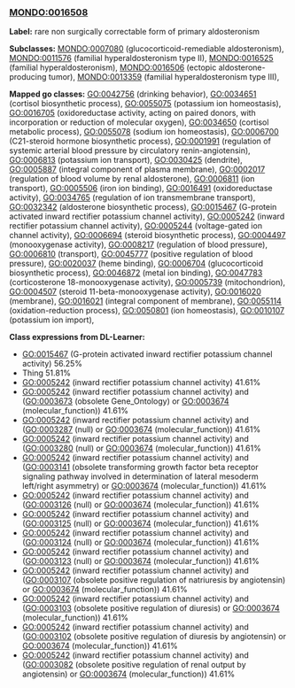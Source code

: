 
### [MONDO:0016508](http://purl.obolibrary.org/obo/MONDO_0016508)
**Label:** rare non surgically correctable form of primary aldosteronism

**Subclasses:** [MONDO:0007080](http://purl.obolibrary.org/obo/MONDO_0007080) (glucocorticoid-remediable aldosteronism), [MONDO:0011576](http://purl.obolibrary.org/obo/MONDO_0011576) (familial hyperaldosteronism type II), [MONDO:0016525](http://purl.obolibrary.org/obo/MONDO_0016525) (familial hyperaldosteronism), [MONDO:0016506](http://purl.obolibrary.org/obo/MONDO_0016506) (ectopic aldosterone-producing tumor), [MONDO:0013359](http://purl.obolibrary.org/obo/MONDO_0013359) (familial hyperaldosteronism type III), 

**Mapped go classes:** [GO:0042756](http://purl.obolibrary.org/obo/GO_0042756) (drinking behavior), [GO:0034651](http://purl.obolibrary.org/obo/GO_0034651) (cortisol biosynthetic process), [GO:0055075](http://purl.obolibrary.org/obo/GO_0055075) (potassium ion homeostasis), [GO:0016705](http://purl.obolibrary.org/obo/GO_0016705) (oxidoreductase activity, acting on paired donors, with incorporation or reduction of molecular oxygen), [GO:0034650](http://purl.obolibrary.org/obo/GO_0034650) (cortisol metabolic process), [GO:0055078](http://purl.obolibrary.org/obo/GO_0055078) (sodium ion homeostasis), [GO:0006700](http://purl.obolibrary.org/obo/GO_0006700) (C21-steroid hormone biosynthetic process), [GO:0001991](http://purl.obolibrary.org/obo/GO_0001991) (regulation of systemic arterial blood pressure by circulatory renin-angiotensin), [GO:0006813](http://purl.obolibrary.org/obo/GO_0006813) (potassium ion transport), [GO:0030425](http://purl.obolibrary.org/obo/GO_0030425) (dendrite), [GO:0005887](http://purl.obolibrary.org/obo/GO_0005887) (integral component of plasma membrane), [GO:0002017](http://purl.obolibrary.org/obo/GO_0002017) (regulation of blood volume by renal aldosterone), [GO:0006811](http://purl.obolibrary.org/obo/GO_0006811) (ion transport), [GO:0005506](http://purl.obolibrary.org/obo/GO_0005506) (iron ion binding), [GO:0016491](http://purl.obolibrary.org/obo/GO_0016491) (oxidoreductase activity), [GO:0034765](http://purl.obolibrary.org/obo/GO_0034765) (regulation of ion transmembrane transport), [GO:0032342](http://purl.obolibrary.org/obo/GO_0032342) (aldosterone biosynthetic process), [GO:0015467](http://purl.obolibrary.org/obo/GO_0015467) (G-protein activated inward rectifier potassium channel activity), [GO:0005242](http://purl.obolibrary.org/obo/GO_0005242) (inward rectifier potassium channel activity), [GO:0005244](http://purl.obolibrary.org/obo/GO_0005244) (voltage-gated ion channel activity), [GO:0006694](http://purl.obolibrary.org/obo/GO_0006694) (steroid biosynthetic process), [GO:0004497](http://purl.obolibrary.org/obo/GO_0004497) (monooxygenase activity), [GO:0008217](http://purl.obolibrary.org/obo/GO_0008217) (regulation of blood pressure), [GO:0006810](http://purl.obolibrary.org/obo/GO_0006810) (transport), [GO:0045777](http://purl.obolibrary.org/obo/GO_0045777) (positive regulation of blood pressure), [GO:0020037](http://purl.obolibrary.org/obo/GO_0020037) (heme binding), [GO:0006704](http://purl.obolibrary.org/obo/GO_0006704) (glucocorticoid biosynthetic process), [GO:0046872](http://purl.obolibrary.org/obo/GO_0046872) (metal ion binding), [GO:0047783](http://purl.obolibrary.org/obo/GO_0047783) (corticosterone 18-monooxygenase activity), [GO:0005739](http://purl.obolibrary.org/obo/GO_0005739) (mitochondrion), [GO:0004507](http://purl.obolibrary.org/obo/GO_0004507) (steroid 11-beta-monooxygenase activity), [GO:0016020](http://purl.obolibrary.org/obo/GO_0016020) (membrane), [GO:0016021](http://purl.obolibrary.org/obo/GO_0016021) (integral component of membrane), [GO:0055114](http://purl.obolibrary.org/obo/GO_0055114) (oxidation-reduction process), [GO:0050801](http://purl.obolibrary.org/obo/GO_0050801) (ion homeostasis), [GO:0010107](http://purl.obolibrary.org/obo/GO_0010107) (potassium ion import), 

**Class expressions from DL-Learner:**

- [GO:0015467](http://purl.obolibrary.org/obo/GO_0015467) (G-protein activated inward rectifier potassium channel activity) 56.25%
- Thing 51.81%
- [GO:0005242](http://purl.obolibrary.org/obo/GO_0005242) (inward rectifier potassium channel activity) 41.61%
- [GO:0005242](http://purl.obolibrary.org/obo/GO_0005242) (inward rectifier potassium channel activity) and ([GO:0003673](http://purl.obolibrary.org/obo/GO_0003673) (obsolete Gene_Ontology) or [GO:0003674](http://purl.obolibrary.org/obo/GO_0003674) (molecular_function)) 41.61%
- [GO:0005242](http://purl.obolibrary.org/obo/GO_0005242) (inward rectifier potassium channel activity) and ([GO:0003287](http://purl.obolibrary.org/obo/GO_0003287) (null) or [GO:0003674](http://purl.obolibrary.org/obo/GO_0003674) (molecular_function)) 41.61%
- [GO:0005242](http://purl.obolibrary.org/obo/GO_0005242) (inward rectifier potassium channel activity) and ([GO:0003280](http://purl.obolibrary.org/obo/GO_0003280) (null) or [GO:0003674](http://purl.obolibrary.org/obo/GO_0003674) (molecular_function)) 41.61%
- [GO:0005242](http://purl.obolibrary.org/obo/GO_0005242) (inward rectifier potassium channel activity) and ([GO:0003141](http://purl.obolibrary.org/obo/GO_0003141) (obsolete transforming growth factor beta receptor signaling pathway involved in determination of lateral mesoderm left/right asymmetry) or [GO:0003674](http://purl.obolibrary.org/obo/GO_0003674) (molecular_function)) 41.61%
- [GO:0005242](http://purl.obolibrary.org/obo/GO_0005242) (inward rectifier potassium channel activity) and ([GO:0003126](http://purl.obolibrary.org/obo/GO_0003126) (null) or [GO:0003674](http://purl.obolibrary.org/obo/GO_0003674) (molecular_function)) 41.61%
- [GO:0005242](http://purl.obolibrary.org/obo/GO_0005242) (inward rectifier potassium channel activity) and ([GO:0003125](http://purl.obolibrary.org/obo/GO_0003125) (null) or [GO:0003674](http://purl.obolibrary.org/obo/GO_0003674) (molecular_function)) 41.61%
- [GO:0005242](http://purl.obolibrary.org/obo/GO_0005242) (inward rectifier potassium channel activity) and ([GO:0003124](http://purl.obolibrary.org/obo/GO_0003124) (null) or [GO:0003674](http://purl.obolibrary.org/obo/GO_0003674) (molecular_function)) 41.61%
- [GO:0005242](http://purl.obolibrary.org/obo/GO_0005242) (inward rectifier potassium channel activity) and ([GO:0003123](http://purl.obolibrary.org/obo/GO_0003123) (null) or [GO:0003674](http://purl.obolibrary.org/obo/GO_0003674) (molecular_function)) 41.61%
- [GO:0005242](http://purl.obolibrary.org/obo/GO_0005242) (inward rectifier potassium channel activity) and ([GO:0003107](http://purl.obolibrary.org/obo/GO_0003107) (obsolete positive regulation of natriuresis by angiotensin) or [GO:0003674](http://purl.obolibrary.org/obo/GO_0003674) (molecular_function)) 41.61%
- [GO:0005242](http://purl.obolibrary.org/obo/GO_0005242) (inward rectifier potassium channel activity) and ([GO:0003103](http://purl.obolibrary.org/obo/GO_0003103) (obsolete positive regulation of diuresis) or [GO:0003674](http://purl.obolibrary.org/obo/GO_0003674) (molecular_function)) 41.61%
- [GO:0005242](http://purl.obolibrary.org/obo/GO_0005242) (inward rectifier potassium channel activity) and ([GO:0003102](http://purl.obolibrary.org/obo/GO_0003102) (obsolete positive regulation of diuresis by angiotensin) or [GO:0003674](http://purl.obolibrary.org/obo/GO_0003674) (molecular_function)) 41.61%
- [GO:0005242](http://purl.obolibrary.org/obo/GO_0005242) (inward rectifier potassium channel activity) and ([GO:0003082](http://purl.obolibrary.org/obo/GO_0003082) (obsolete positive regulation of renal output by angiotensin) or [GO:0003674](http://purl.obolibrary.org/obo/GO_0003674) (molecular_function)) 41.61%


